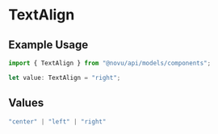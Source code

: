 # TextAlign

## Example Usage

```typescript
import { TextAlign } from "@novu/api/models/components";

let value: TextAlign = "right";
```

## Values

```typescript
"center" | "left" | "right"
```